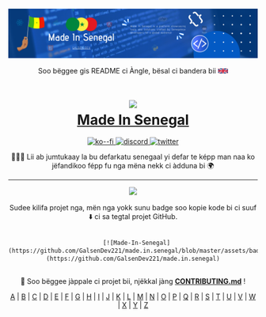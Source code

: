 ![COVER](../assets/cover.png)

<p align="center">
Soo bëggee gis README ci Àngle, bësal ci bandera bii
<a href="../README.md">
  <img src="../assets/en.png" alt="UK Flag" style="width:20px;height:10px;">
</a>
</p>

<h1 align="center">
  <img src="../assets/made.in.senegal.png" width="100px" />
  <br/>
  <a href="https://madeinsenegal.dev" target="blank_">Made In Senegal</a>
</h1>

<p align="center">
  <!-- Ko-Fi for donation -->
  <a href="https://ko-fi.com/galsendev221">
    <img alt="ko--fi" src="https://img.shields.io/badge/Ko--fi-F16061?style=for-the-badge&logo=ko-fi&logoColor=white">
  </a>
  <!-- Discord server -->
  <a href="https://discord.gg/CKZcKqf">
    <img alt="discord" src="https://img.shields.io/badge/Discord-7289DA?style=for-the-badge&logo=discord&logoColor=white">
  </a>
  <!-- Twitter community -->
  <a href="https://twitter.com/galsendev221">
    <img alt="twitter" src="https://img.shields.io/badge/Twitter-1DA1F2?style=for-the-badge&logo=twitter&logoColor=white">
  </a>
</p>

<p align="center">
👨🏽‍💻 Lii ab jumtukaay la bu defarkatu senegaal yi defar te képp man naa ko jëfandikoo fépp fu nga mëna nekk ci àdduna bi 🌍
</p>

---

<p align="center">
<a href="https://github.com/GalsenDev221/made.in.senegal"><img src="../assets/badge.svg"></a>
</p>

<p align="center">
Sudee kilifa projet nga, mën nga yokk sunu badge soo kopie kode bi ci suuf ⬇️ ci sa tegtal projet GitHub.
</p>

<p align="center">
<pre align="center">
  <code>
  [![Made-In-Senegal](https://github.com/GalsenDev221/made.in.senegal/blob/master/assets/badge.svg)](https://github.com/GalsenDev221/made.in.senegal)
  </code>
</pre>
</p>

<p align="center">
🚧 Soo bëggee jàppale ci projet bii, njëkkal jàng <strong><a href="https://github.com/GalsenDev221/made.in.senegal/blob/master/CONTRIBUTING.md">CONTRIBUTING.md</a></strong> !
</p>

<div align="center">
<a href="../README.md/#A">A</a> | <a href="../README.md/#B">B</a> | <a href="../README.md/#C">C</a> | <a href="../README.md/#D">D</a> | <a href="../README.md/#E">E</a> | <a href="../README.md/#F">F</a> | <a href="../README.md/#G">G</a> | <a href="../README.md/#H">H</a> | <a href="../README.md/#I">I</a> | <a href="../README.md/#J">J</a> | <a href="../README.md/#K">K</a> | <a href="../README.md/#L">L</a> | <a href="../README.md/#M">M</a> | <a href="../README.md/#N">N</a> | <a href="../README.md/#O">O</a> | <a href="../README.md/#P">P</a> | <a href="../README.md/#Q">Q</a> | <a href="../README.md/#R">R</a> | <a href="../README.md/#S">S</a> | <a href="../README.md/#T">T</a> | <a href="../README.md/#U">U</a> | <a href="../README.md/#V">V</a> | <a href="../README.md/#W">W</a> | <a href="../README.md/#X">X</a> | <a href="../README.md/#Y">Y</a> | <a href="../README.md/#Z">Z</a>
</div>
